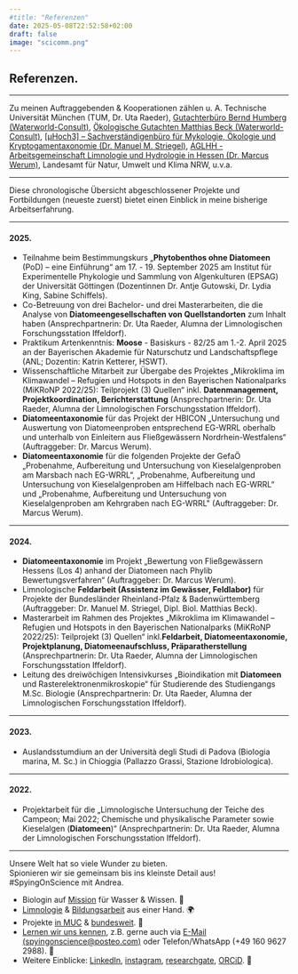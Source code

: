 ```yaml
---
#title: "Referenzen"
date: 2025-05-08T22:52:58+02:00
draft: false
image: "scicomm.png"
---
```


## Referenzen.

___

Zu meinen Auftraggebenden & Kooperationen zählen u. A. Technische Universität München (TUM, Dr. Uta Raeder), [Gutachterbüro Bernd Humberg (Waterworld-Consult)](https://www.waterworld-consult.de/gutachten/team/), [Ökologische Gutachten Matthias Beck (Waterworld-Consult)](https://www.waterworld-consult.de/gutachten/team/), [[µHoch3] – Sachverständigenbüro für Mykologie, Ökologie und Kryptogamentaxonomie (Dr. Manuel M. Striegel)](https://www.linkedin.com/in/dr-manuel-m-striegel-00797b12a/?originalSubdomain=de), [AGLHH - Arbeitsgemeinschaft Limnologie und Hydrologie in Hessen (Dr. Marcus Werum)](https://www.aglhh.de), Landesamt für Natur, Umwelt und Klima NRW, u.v.a. 
___

Diese chronologische Übersicht abgeschlossener Projekte und Fortbildungen (neueste zuerst) bietet einen Einblick in meine bisherige Arbeitserfahrung.  
___

#### 2025.
* Teilnahme beim Bestimmungskurs „**Phytobenthos ohne Diatomeen** (PoD) – eine Einführung“ am 17. - 19. September 2025 am Institut für Experimentelle Phykologie und Sammlung von Algenkulturen (EPSAG) der Universität Göttingen (Dozentinnen Dr. Antje Gutowski, Dr. Lydia King, Sabine Schiffels).  
* Co-Betreuung von drei Bachelor- und drei Masterarbeiten, die die Analyse von **Diatomeengesellschaften von Quellstandorten** zum Inhalt haben (Ansprechpartnerin: Dr. Uta Raeder, Alumna der Limnologischen Forschungsstation Iffeldorf).  
* Praktikum Artenkenntnis: **Moose** - Basiskurs - 82/25 am 1.-2. April 2025 an der Bayerischen Akademie für Naturschutz und Landschaftspflege (ANL; Dozentin: Katrin Ketterer, HSWT). 
* Wissenschaftliche Mitarbeit zur Übergabe des Projektes „Mikroklima im Klimawandel – Refugien und Hotspots in den Bayerischen Nationalparks (MiKRoNP 2022/25): Teilprojekt (3) Quellen“ inkl. **Datenmanagement, Projektkoordination, Berichterstattung** (Ansprechpartnerin: Dr. Uta Raeder, Alumna der Limnologischen Forschungsstation Iffeldorf).
* **Diatomeentaxonomie** für das Projekt der HBICON „Untersuchung und Auswertung von Diatomeenproben entsprechend EG-WRRL oberhalb und unterhalb von Einleitern aus Fließgewässern Nordrhein-Westfalens“ (Auftraggeber: Dr. Marcus Werum).
* **Diatomeentaxonomie** für die folgenden Projekte der GefaÖ „Probenahme, Aufbereitung und Untersuchung von Kieselalgenproben am Marsbach nach EG-WRRL“, „Probenahme, Aufbereitung und Untersuchung von Kieselalgenproben am Hiffelbach nach EG-WRRL“ und „Probenahme, Aufbereitung und Untersuchung von Kieselalgenproben am Kehrgraben nach EG-WRRL" (Auftraggeber: Dr. Marcus Werum).  
___

#### 2024.
* **Diatomeentaxonomie** im Projekt „Bewertung von Fließgewässern Hessens (Los 4) anhand der Diatomeen nach Phylib Bewertungsverfahren“ (Auftraggeber: Dr. Marcus Werum).
* Limnologische **Feldarbeit (Assistenz im Gewässer, Feldlabor)** für Projekte der Bundesländer Rheinland-Pfalz & Badenwürttemberg (Auftraggeber: Dr. Manuel M. Striegel, Dipl. Biol. Matthias Beck).
* Masterarbeit im Rahmen des Projektes „Mikroklima im Klimawandel – Refugien und Hotspots in den Bayerischen Nationalparks (MiKRoNP 2022/25): Teilprojekt (3) Quellen“ inkl.**Feldarbeit, Diatomeentaxonomie, Projektplanung, Diatomeenaufschluss, Präparatherstellung** (Ansprechpartnerin: Dr. Uta Raeder, Alumna der Limnologischen Forschungsstation Iffeldorf).
* Leitung des dreiwöchigen Intensivkurses „Bioindikation mit **Diatomeen** und Rasterelektronenmikroskopie“ für Studierende des Studiengangs M.Sc. Biologie (Ansprechpartnerin: Dr. Uta Raeder, Alumna der Limnologischen Forschungsstation Iffeldorf).
___

#### 2023.
* Auslandsstumdium an der Università degli Studi di Padova (Biologia marina, M. Sc.) in Chioggia (Pallazzo Grassi, Stazione Idrobiologica).
___

#### 2022.
* Projektarbeit für die „Limnologische Untersuchung der Teiche des Campeon; Mai 2022; Chemische und physikalische Parameter sowie Kieselalgen (**Diatomeen**)“ (Ansprechpartnerin: Dr. Uta Raeder, Alumna der Limnologischen Forschungsstation Iffeldorf).

___

Unsere Welt hat so viele Wunder zu bieten.  
Spionieren wir sie gemeinsam bis ins kleinste Detail aus!  
#SpyingOnScience mit Andrea.  

* Biologin auf [Mission](/ueber/) für Wasser & Wissen. 💚 
* [Limnologie](/limnologie/) & [Bildungsarbeit](/wisskomm/) aus einer Hand. 🌍 
* Projekte [in MUC](/archive/) & [bundesweit](/references/). 🔬  
* [Lernen wir uns kennen](/events/), z.B. gerne auch via [E-Mail (spyingonscience@posteo.com)](mailto:spyingonscience@posteo.com?subject=Kontaktaufnahme%20über%20die%20Webseite%20spyingonscience.com) oder Telefon/WhatsApp (+49 160 9627 2988). 🤝   
* Weitere Einblicke: [LinkedIn](https://www.linkedin.com/in/andrea-koplitz-weissgerber/), [instagram](https://www.instagram.com/spyingonscience/), [researchgate](https://www.researchgate.net/profile/Andrea-Koplitz-Weissgerber), [ORCiD](https://orcid.org/my-orcid?orcid=0000-0001-8429-5448). 👀 